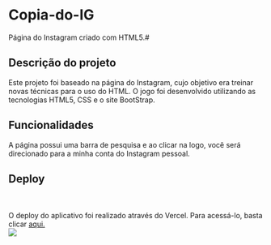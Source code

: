 # Copia-do-IG
Página do Instagram criado com HTML5.#
<br>

## Descrição do projeto
Este projeto foi baseado na página do Instagram, cujo objetivo era treinar novas técnicas para o uso do HTML.
O jogo foi desenvolvido utilizando as tecnologias HTML5, CSS e o site BootStrap.

## Funcionalidades
<p> A página possui uma barra de pesquisa e ao clicar na logo, você será direcionado para a minha conta do Instagram pessoal.</p>
  
## Deploy
<br>
<br>
 O deploy do aplicativo foi realizado através do Vercel. Para acessá-lo, basta clicar <a href="copia-do-2ow49iyov-brunaka1910s-projects.vercel.app/" target="_blank"> aqui. </a>
 <br>
 <img src="https://copia-do-ig.vercel.app/">
